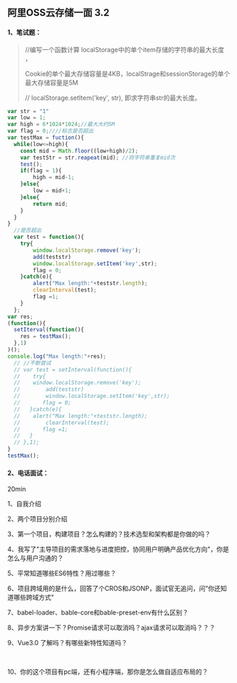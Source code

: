 ## 阿里OSS云存储一面 3.2 

#### 1、笔试题：

> //编写一个函数计算 localStorage中的单个item存储的字符串的最大长度 ，
>
> Cookie的单个最大存储容量是4KB，localStrage和sessionStorage的单个最大存储容量是5M
>
> // localStorage.setItem('key', str), 即求字符串str的最大长度。

```javascript
var str = "1"
var low = 1;
var high = 6*1024*1024;//最大大约5M
var flag = 0;////标志是否超出
var testMax = fuction(){
  while(low<=high){
  	const mid = Math.floor((low+high)/2);
    var testStr = str.reapeat(mid); //将字符串重复mid次
    test();
    if(flag = 1){
    	high = mid-1;
    }else{
    	low = mid+1;
    }else{
    	return mid;
    }
  } 
}
  //是否超出
  var test = function(){
  	try{
    	window.localStorage.remove('key');
      	add(teststr)
      	window.localStorage.setItem('key',str);
        flag = 0;
    }catch(e){
    	alert("Max length:"+teststr.length);
      	clearInterval(test);
        flag =1;
    }
  };
var res;
(function(){
  setIterval(function(){
  	res = testMax();
  },1)
)();  
console.log("Max length:"+res);
  // //不断尝试
  // var test = setInterval(function(){
  // 	try{
  //   	window.localStorage.remove('key');
  //     	add(teststr)
  //     	window.localStorage.setItem('key',str);
  //       flag = 0;
  //   }catch(e){
  //   	alert("Max length:"+teststr.length);
  //     	clearInterval(test);
  //       flag =1;
  //   }
  // },1);
}
testMax();
```

#### 2、电话面试：

20min

1、自我介绍

2、两个项目分别介绍

3、第一个项目，构建项目？怎么构建的？技术选型和架构都是你做的吗？

4、我写了"主导项目的需求落地与进度把控，协同用户明确产品优化方向"，你是怎么与用户沟通的？

5、平常知道哪些ES6特性？用过哪些？



6、项目跨域用的是什么，回答了个CROS和JSONP，面试官无追问，问”你还知道哪些跨域方式"



7、babel-loader、bable-core和bable-preset-env有什么区别？



8、异步方案讲一下？Promise请求可以取消吗？ajax请求可以取消吗？？？



9、Vue3.0 了解吗？有哪些新特性知道吗？

​	

10、你的这个项目有pc端，还有小程序端，那你是怎么做自适应布局的？